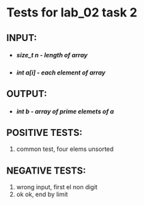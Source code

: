 # Tests for lab_02 task 2 
## INPUT:
* ##### size_t n - length of array
* ##### int a[i] - each element of array
## OUTPUT:
* ##### int b - array of prime elemets of a
## POSITIVE TESTS:
1. common test, four elems unsorted
## NEGATIVE TESTS:
1. wrong input, first el non digit
2. ok ok, end by limit

